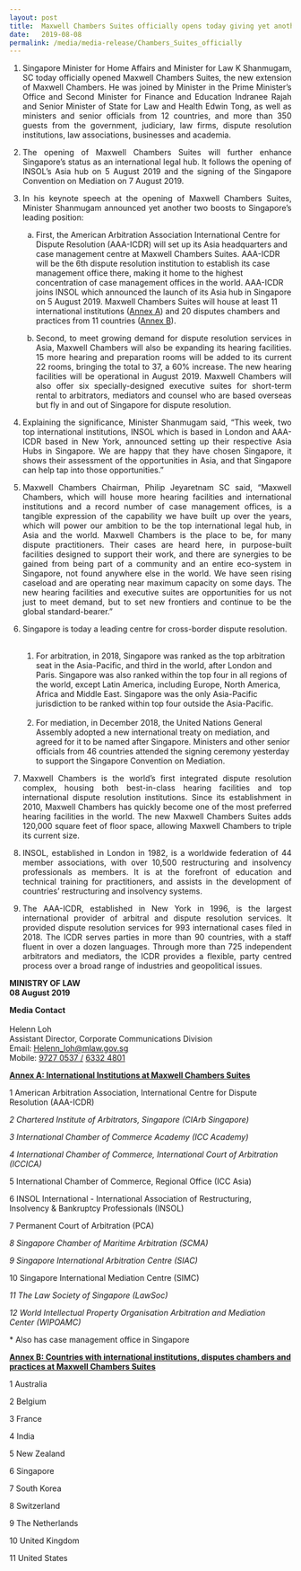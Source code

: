 ```yaml
---
layout: post
title:  Maxwell Chambers Suites officially opens today giving yet another boost to Singapore’s legal hub position
date:   2019-08-08
permalink: /media/media-release/Chambers_Suites_officially
---
```


<div>
                    <ol type="1" >
                      <li>
                        <p align="justify">
                            Singapore Minister for Home Affairs and Minister for Law K Shanmugam, SC today officially opened Maxwell Chambers Suites, the new extension of Maxwell Chambers. He was joined by Minister in the Prime Minister’s Office and Second Minister for Finance and Education Indranee Rajah and Senior Minister of State for Law and Health Edwin Tong, as well as ministers and senior officials from 12 countries, and more than 350 guests from the government, judiciary, law firms, dispute resolution institutions, law associations, businesses and academia.
                        </p> <br\>
                      </li>
                      <li>
                       <p align="justify">
                            The opening of Maxwell Chambers Suites will further enhance Singapore’s status as an international legal hub. It follows the opening of INSOL’s Asia hub on 5 August 2019 and the signing of the Singapore Convention on Mediation on 7 August 2019.
                        </p>
                      </li>
                      <li>
                        <p align="justify">
                            In his keynote speech at the opening of Maxwell Chambers Suites, Minister Shanmugam announced yet another two boosts to Singapore’s leading position:
                        </p>
                        <ol type=a>
                            <li>
                               <p "align=justify">
                                First, the American Arbitration Association International Centre for Dispute Resolution (AAA-ICDR) will set up its Asia headquarters and case management centre at Maxwell Chambers Suites. AAA-ICDR will be the 6th dispute resolution institution to establish its case management office there, making it home to the highest concentration of case management offices in the world. AAA-ICDR joins INSOL which announced the launch of its Asia hub in Singapore on 5 August 2019. Maxwell Chambers Suites will house at least 11 international institutions (<a href="#Annex_A" class="linkunderline">Annex A</a>) and 20 disputes chambers and practices from 11 countries (<a href="#Annex_B" class="linkunderline">Annex B</a>).
                              </p>
                            </li>
                            <li>
                               <p align="justify">
                                Second, to meet growing demand for dispute resolution services in Asia, Maxwell Chambers will also be expanding its hearing facilities. 15 more hearing and preparation rooms will be added to its current 22 rooms, bringing the total to 37, a 60% increase. The new hearing facilities will be operational in August 2019. Maxwell Chambers will also offer six specially-designed executive suites for short-term rental to arbitrators, mediators and counsel who are based overseas but fly in and out of Singapore for dispute resolution.
                              </p>
                            </li>
                        </ol>
                      </li>
                      <li>
                       <p align="justify">
                            Explaining the significance, Minister Shanmugam said, “This week, two top international institutions, INSOL which is based in London and AAA-ICDR based in New York, announced setting up their respective Asia Hubs in Singapore. We are happy that they have chosen Singapore, it shows their assessment of the opportunities in Asia, and that Singapore can help tap into those opportunities.”
                        </p>
                      </li>
                      <li>
                       <p align="justify">
                            Maxwell Chambers Chairman, Philip Jeyaretnam SC said, “Maxwell Chambers, which will house more hearing facilities and international institutions and a record number of case management offices, is a tangible expression of the capability we have built up over the years, which will power our ambition to be the top international legal hub, in Asia and the world. Maxwell Chambers is the place to be, for many dispute practitioners. Their cases are heard here, in purpose-built facilities designed to support their work, and there are synergies to be gained from being part of a community and an entire eco-system in Singapore, not found anywhere else in the world. We have seen rising caseload and are operating near maximum capacity on some days. The new hearing facilities and executive suites are opportunities for us not just to meet demand, but to set new frontiers and continue to be the global standard-bearer.”
                        </p>
                      </li>
                      <li>
                       <p align="justify">
                            Singapore is today a leading centre for cross-border dispute resolution.
                        </p><br/>
                        <ol>
                            <li>
                                For arbitration, in 2018, Singapore was ranked as the top arbitration seat in the Asia-Pacific, and third in the world, after London and Paris. Singapore was also ranked within the top four in all regions of the world, except Latin America, including Europe, North America, Africa and Middle East. Singapore was the only Asia-Pacific jurisdiction to be ranked within top four outside the Asia-Pacific.
                            </li> <br/>
                            <li>
                                For mediation, in December 2018, the United Nations General Assembly adopted a new international treaty on mediation, and agreed for it to be named after Singapore. Ministers and other senior officials from 46 countries attended the signing ceremony yesterday to support the Singapore Convention on Mediation.
                            </li>
                        </ol>
                      </li>
                      <li>
                          <p align="justify">
                              Maxwell Chambers is the world’s first integrated dispute resolution complex, housing both best-in-class hearing facilities and top international dispute resolution institutions. Since its establishment in 2010, Maxwell Chambers has quickly become one of the most preferred hearing facilities in the world. The new Maxwell Chambers Suites adds 120,000 square feet of floor space, allowing Maxwell Chambers to triple its current size.
                          </p>
                        </li>
                        <li>
                            <p align="justify">
                                INSOL, established in London in 1982, is a worldwide federation of 44 member associations, with over 10,500 restructuring and insolvency professionals as members. It is at the forefront of education and technical training for practitioners, and assists in the development of countries’ restructuring and insolvency systems.
                            </p>
                        </li>
                        <li>
                            <p align=justify>
                                The AAA-ICDR, established in New York in 1996, is the largest international provider of arbitral and dispute resolution services. It provided dispute resolution services for 993 international cases filed in 2018. The ICDR serves parties in more than 90 countries, with a staff fluent in over a dozen languages. Through more than 725 independent arbitrators and mediators, the ICDR provides a flexible, party centred process over a broad range of industries and geopolitical issues.
                            </p>
                        </li>
 </ol>
  <p>
<b> MINISTRY OF LAW </b> <br \> <b> 08 August 2019 </b>  
  </p>               
<b> Media Contact </b> <br><br>
Helenn Loh <br>
Assistant Director, Corporate Communications Division <br>
Email: <a href="mailto:Helenn_loh@mlaw.gov.sg">Helenn_loh@mlaw.gov.sg </a> <br>
Mobile: <a href="tel:+6597270537"> 9727 0537 /</a>   <a href="tel:+6563324801">6332 4801</a> 

 <a name="Annex_A"> </a>
                    <p><strong><a href="#Annex_A" class="linkunderline"> Annex A: International Institutions at Maxwell Chambers Suites</a></strong></p>
                      <p> 1      American Arbitration Association, International Centre for Dispute Resolution (AAA-ICDR)<span class="color--red"><span class="color--red">*</span></span></p> 
                      <p> 2      Chartered Institute of Arbitrators, Singapore (CIArb Singapore)</p>
                      <p> 3      International Chamber of Commerce Academy (ICC Academy)</p> 
                      <p> 4      International Chamber of Commerce, International Court of Arbitration (ICCICA)<span class="color--red">*</span></p>
                      <p> 5      International Chamber of Commerce, Regional Office (ICC Asia)</li> 
                      <p> 6      INSOL International - International Association of Restructuring, Insolvency & Bankruptcy Professionals (INSOL)</p> 
                      <p> 7      Permanent Court of Arbitration (PCA)<span class="color--red">*</span></p>
                      <p> 8      Singapore Chamber of Maritime Arbitration (SCMA)</p>
                      <p> 9      Singapore International Arbitration Centre (SIAC)<span class="colo r--red">*</span></p>
                      <p> 10    Singapore International Mediation Centre (SIMC)<span class="color--red">*</span></p>
                      <p> 11    The Law Society of Singapore (LawSoc)</p> 
                      <p> 12    World Intellectual Property Organisation Arbitration and Mediation Center (WIPOAMC)<span class="color--red">*</span></p> 
                    <p><span class="color--red">*</span> Also has case management office in Singapore</p>
   <a name="Annex_B"> </a>
                    <p><strong><a href="#Annex_B" class="linkunderline"> 
                    Annex B: Countries with international institutions, disputes chambers and practices at Maxwell Chambers Suites </a></strong></p>
                      <p> 1     Australia </p> 
                      <p> 2     Belgium </p>
                      <p> 3     France </p> 
                      <p> 4     India </p> 
                      <p> 5     New Zealand </p> 
                      <p> 6     Singapore </p> 
                      <p> 7     South Korea </p> 
                      <p> 8     Switzerland </p> 
                      <p> 9     The Netherlands </p> 
                      <p> 10   United Kingdom </p> 
                      <p> 11   United States </p> 
               
               
